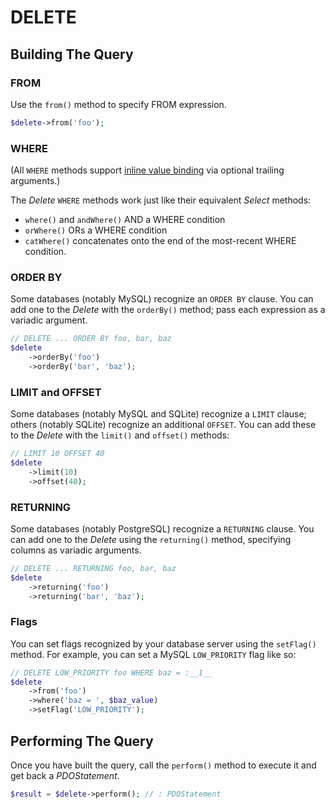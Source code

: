 # DELETE

## Building The Query

### FROM

Use the `from()` method to specify FROM expression.

```php
$delete->from('foo');
```

### WHERE

(All `WHERE` methods support [inline value binding](binding.md) via optional trailing arguments.)

The _Delete_ `WHERE` methods work just like their equivalent _Select_ methods:

- `where()` and `andWhere()` AND a WHERE condition
- `orWhere()` ORs a WHERE condition
- `catWhere()` concatenates onto the end of the most-recent WHERE condition.

### ORDER BY

Some databases (notably MySQL) recognize an `ORDER BY` clause. You can add one
to the _Delete_ with the `orderBy()` method; pass each expression as a variadic
argument.

```php
// DELETE ... ORDER BY foo, bar, baz
$delete
    ->orderBy('foo')
    ->orderBy('bar', 'baz');
```

### LIMIT and OFFSET

Some databases (notably MySQL and SQLite) recognize a `LIMIT` clause; others
(notably SQLite) recognize an additional `OFFSET`. You can add these to the
_Delete_ with the `limit()` and `offset()` methods:

```php
// LIMIT 10 OFFSET 40
$delete
    ->limit(10)
    ->offset(40);
```

### RETURNING

Some databases (notably PostgreSQL) recognize a `RETURNING` clause. You can add
one to the _Delete_ using the `returning()` method, specifying columns as
variadic arguments.

```php
// DELETE ... RETURNING foo, bar, baz
$delete
    ->returning('foo')
    ->returning('bar', 'baz');
```

### Flags

You can set flags recognized by your database server using the `setFlag()`
method. For example, you can set a MySQL `LOW_PRIORITY` flag like so:

```php
// DELETE LOW_PRIORITY foo WHERE baz = :__1__
$delete
    ->from('foo')
    ->where('baz = ', $baz_value)
    ->setFlag('LOW_PRIORITY');
```

## Performing The Query

Once you have built the query, call the `perform()` method to execute it and
get back a _PDOStatement_.

```php
$result = $delete->perform(); // : PDOStatement
```
